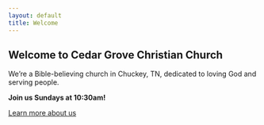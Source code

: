 ```yaml
---
layout: default
title: Welcome
---
```


<h2>Welcome to Cedar Grove Christian Church</h2>
<p>We’re a Bible-believing church in Chuckey, TN, dedicated to loving God and serving people.</p>

<p><strong>Join us Sundays at 10:30am!</strong></p>

<p><a href="{{ '/about/' | relative_url }}">Learn more about us</a></p>
